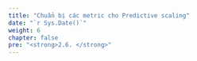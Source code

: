 ```yaml
---
title: "Chuẩn bị các metric cho Predictive scaling"
date: "`r Sys.Date()`"
weight: 6
chapter: false
pre: "<strong>2.6. </strong>"
---
```

